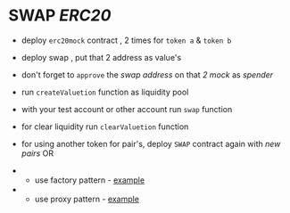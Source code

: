 # SWAP *ERC20*
- deploy `erc20mock` contract , 2 times for `token a` & `token b`
- deploy swap , put that 2 address as value's
- don't forget to `approve` the *swap address* on that *2 mock* as *spender*
- run `createValuetion` function as liquidity pool
- with your test account or other account run `swap` function

- for clear liquidity run `clearValuetion` function

- for using another token for pair's, deploy `SWAP` contract again with *new pairs* OR
- - use factory pattern - [example](https://github.com/mosi-sol/live-contracts/tree/main/episode-3) 
- - use proxy pattern - [example](https://github.com/mosi-sol/live-contracts/tree/main/episode-23) 


